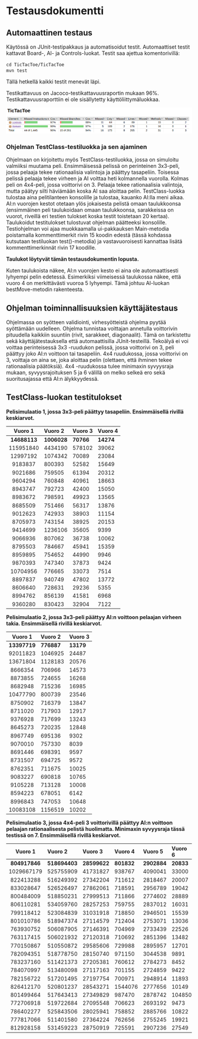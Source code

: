 # Testausdokumentti

## Automaattinen testaus

Käytössä on JUnit-testipakkaus ja automatisoidut testit. Automaattiset testit kattavat Board-, AI- ja Controls-luokat. 
Testit saa ajettua komentorivillä:

```
cd TicTacToe/TicTacToe
mvn test
```

Tällä hetkellä kaikki testit menevät läpi. 

Testikattavuus on Jacoco-testikattavuusraportin mukaan 96%. Testikattavuusraporttiin ei ole sisällytetty käyttöliittymäluokkaa.

![alt_text](https://github.com/puuro-maria/TicTacToe/blob/master/dokumentaatio/kuvat/jacoco_20200626.png)

### Ohjelman TestClass-testiluokka ja sen ajaminen

Ohjelmaan on kirjoitettu myös TestClass-testiluokka, jossa on simuloitu valmiiksi muutama peli. 
Ensimmäisessä pelissä on perinteinen 3x3-peli, jossa pelaaja tekee rationaalisia valintoja ja päättyy tasapeliin.
Toisessa pelissä pelaaja tekee virheen ja AI voittaa heti kolmannella vuorolla.
Kolmas peli on 4x4-peli, jossa voittorivi on 3. 
Pelaaja tekee rationaalisia valintoja, mutta päätyy silti häviämään koska AI saa aloittaa pelin. 
TestClass-luokka tulostaa aina pelitilanteen konsolille ja tulostaa, kauanko AI:lla meni aikaa. 
AI:n vuorojen kestot otetaan ylös jokaisesta pelistä omaan taulukkoonsa (ensimmäinen peli taulukoidaan omaan taulukkoonsa, sarakkeissa on vuorot, riveillä eri testien tulokset koska testit toistetaan 20 kertaa). 
Taulukoidut testitulokset tulostuvat ohjelman päätteeksi konsolille.
Testiohjelman voi ajaa muokkaamalla ui-pakkauksen Main-metodia poistamalla kommenttimerkit rivin 15 koodin edestä (tässä kohdassa kutsutaan testiluokan test()-metodia) ja vastavuoroisesti kannattaa lisätä kommenttimerkinnät rivin 17 koodille.

**Taulukot löytyvät tämän testausdokumentin lopusta.**

Kuten taulukoista näkee, AI:n vuorojen kesto ei aina ole automaattisesti lyhyempi pelin edetessä. 
Esimerkiksi viimeisessä taulukossa näkee, että vuoro 4 on merkittävästi vuoroa 5 lyhyempi. 
Tämä johtuu AI-luokan bestMove-metodin rakenteesta.

## Ohjelman toiminnallisuuksien käyttäjätestaus

Ohjelmassa on syötteen validiointi, virhesyötteistä ohjelma pyytää syöttämään uudelleen.
Ohjelma tunnistaa voittajan annetulla voittorivin pituudella kaikkiin suuntiin (rivit, sarakkeet, diagonaalit). 
Tämä on tarkistettu sekä käyttäjätestauksella että automaattisilla JUnit-testeillä.
Tekoälyä ei voi voittaa perinteisessä 3x3 -ruudukon pelissä, jossa voittorivi on 3, peli päättyy joko AI:n voittoon tai tasapeliin.
4x4 ruudukossa, jossa voittorivi on 3, voittaja on aina se, joka aloittaa pelin (olettaen, että ihminen tekee rationaalisia päätöksiä). 
4x4 -ruudukossa tulee minimaxin syvyysraja mukaan, syvyysrajoituksen 5 ja 6 välillä on melko selkeä ero sekä suoritusajassa että AI:n älykkyydessä.

## TestClass-luokan testitulokset 


**Pelisimulaatio 1, jossa 3x3-peli päättyy tasapeliin. Ensimmäisellä rivillä keskiarvot.**

| Vuoro 1 | Vuoro 2 | Vuoro 3 | Vuoro 4 |
|:----------:|:------|:------|:---------|
| **14688113** | **1006028** | **70766** | **14274** |
| 115951840 | 4434190 | 578102 | 39062 |
| 12997192 | 1074342 | 70089 | 23084 |
| 9183837 | 800393 | 52582 | 15649 |
| 9021686 | 759505 | 61394 | 20312 |
| 9604294 | 760848 | 40961 | 18663 |
| 8943747 | 792723 | 42400 | 15050 |
| 8983672 | 798591 | 49923 | 13565 |
| 8685509 | 751466 | 56317 | 13876 |
| 9012623 | 742933 | 38903 | 11154 |
| 8705973 | 743154 | 38925 | 20153 |
| 9414699 | 1236106 | 35605 | 9399 |
| 9066936 | 807062 | 36738 | 10062 |
| 8795503 | 784667 | 45941 | 15359 |
| 8959895 | 754652 | 44990 | 9946 |
| 9870393 | 747340 | 37873 | 9424 |
| 10704956 | 776665 | 33073 | 7514 |
| 8897837 | 940749 | 47802 | 13772 |
| 8606640 | 728631 | 29236 | 5355 |
| 8994762 | 856139 | 41581 | 6968 |
| 9360280 | 830423 | 32904 | 7122 |

**Pelisimulaatio 2, jossa 3x3-peli päättyy AI:n voittoon pelaajan virheen takia. Ensimmäisellä rivillä keskiarvot.**

| Vuoro 1 | Vuoro 2 | Vuoro 3 | 
|:----------:|:------|:------|
| **13397719** | **776887** | **13179** |
| 92011823 | 1046925 | 24487 |
| 13671804 | 1128183 | 20576 |
| 8666354 | 706966 | 14573 |
| 8873855 | 724655 | 16268 |
| 8682948 | 715236 | 16985 |
| 10477790 | 800739 | 23546 |
| 8750902 | 716379 | 13847 |
| 8711020 | 717903 | 12917 |
| 9376928 | 717699 | 13243 |
| 8645273 | 720235 | 12848 |
| 8967749 | 695136 | 9302 |
| 9070010 | 757330 | 8039 |
| 8691446 | 698391 | 9597 |
| 8731507 | 694725 | 9572 |
| 8762351 | 711675 | 10025 |
| 9083227 | 690818 | 10765 |
| 9105228 | 713128 | 10008 |
| 8594223 | 678051 | 6142 |
| 8996843 | 747053 | 10648 |
| 10083108 | 1156519 | 10202 |

**Pelisimulaatio 3, jossa 4x4-peli 3 voittorivillä päättyy AI:n voittoon pelaajan rationaalisesta pelistä huolimatta. Minimaxin syvyysraja tässä testissä on 7. Ensimmäisellä rivillä keskiarvot.**

| Vuoro 1 | Vuoro 2 | Vuoro 3 | Vuoro 4 | Vuoro 5 | Vuoro 6 |
|:----------:|:------|:------|:-------|:-------|:-------|
| **804917846** | **518694403** | **28599622** | **801832** | **2902884** | **20833** |
| 1029667179 | 525755909 | 41731827 | 938767 | 4090041 | 33000 |
| 822413288 | 516249392 | 27342204 | 711612 | 2818467 | 20007 |
| 833028647 | 526526497 | 27862061 | 718591 | 2956789 | 19042 |
| 800484009 | 518850231 | 27999513 | 711866 | 2774602 | 28889 |
| 806110281 | 534059760 | 28257253 | 759755 | 2837012 | 16031 |
| 799118412 | 523084839 | 31031918 | 718850 | 2946501 | 15539 |
| 801010786 | 518947374 | 27114579 | 712404 | 2753071 | 13036 |
| 763930752 | 506087905 | 27146391 | 704969 | 2733439 | 22526 |
| 763117415 | 506021932 | 27120318 | 710692 | 2851396 | 13482 |
| 770150867 | 510550872 | 29585606 | 729988 | 2895957 | 12701 |
| 782094351 | 518778750 | 28150740 | 971150 | 3044538 | 9891 |
| 783237160 | 511421373 | 27205381 | 760612 | 2784273 | 8452 |
| 784070997 | 513480098 | 27117163 | 701155 | 2724859 | 9422 |
| 782156722 | 517201495 | 27197754 | 700971 | 2948914 | 11893 |
| 826412170 | 520801237 | 28543271 | 1544076 | 2777656 | 10149 |
| 801499464 | 517643413 | 27349829 | 987470 | 2878742 | 104850 |
| 772706918 | 519722684 | 27095548 | 706623 | 2693192 | 9473 |
| 786402277 | 525843506 | 28025941 | 758852 | 2885766 | 10822 |
| 777817066 | 511401580 | 27364224 | 762656 | 2755245 | 19921 |
| 812928158 | 531459223 | 28750919 | 725591 | 2907236 | 27549 |
